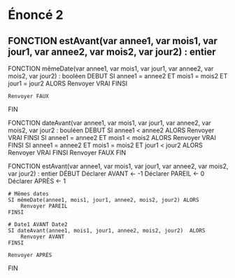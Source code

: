 # Énoncé 2

## FONCTION estAvant(var annee1, var mois1, var jour1, var annee2, var mois2, var jour2) : entier


FONCTION mêmeDate(var annee1, var mois1, var jour1, var annee2, var mois2, var jour2) : booléen
DEBUT
    SI annee1 = annee2
        ET mois1 = mois2
        ET jour1 = jour2 ALORS
        Renvoyer VRAI
    FINSI

    Renvoyer FAUX
FIN


FONCTION dateAvant(var annee1, var mois1, var jour1, var annee2, var mois2, var jour2 : bouléen
DEBUT
    SI annee1 < annee2 ALORS
        Renvoyer VRAI
    FINSI
    SI annee1 = annee2
        ET mois1 < mois2 ALORS
        Renvoyer VRAI
    FINSI
    SI annee1 = annee2
        ET mois1 = mois2
        ET jour1 < jour2 ALORS
        Renvoyer VRAI
    FINSI
    Renvoyer FAUX
FIN

FONCTION estAvant(var annee1, var mois1, var jour1, var annee2, var mois2, var jour2) : entier
DÉBUT
    Déclarer AVANT <- -1
    Déclarer PAREIL <- 0
    Déclarer APRÈS <- 1

    # Mêmes dates
    SI mêmeDate(annee1, mois1, jour1, annee2, mois2, jour2) ALORS
        Renvoyer PAREIL
    FINSI

    # Date1 AVANT Date2
    SI dateAvant(annee1, mois1, jour1, annee2, mois2, jour2)  ALORS
        Renvoyer AVANT
    FINSI

    Renvoyer APRÈS
FIN